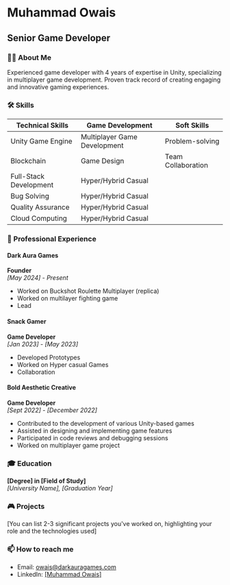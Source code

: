 # Muhammad Owais
## Senior Game Developer

### 👨‍💻 About Me
Experienced game developer with 4 years of expertise in Unity, specializing in multiplayer game development. Proven track record of creating engaging and innovative gaming experiences.

### 🛠️ Skills

| Technical Skills | Game Development | Soft Skills |
|------------------|-------------------|-------------|
| Unity Game Engine| Multiplayer Game Development | Problem-solving |
| Blockchain   | Game Design | Team Collaboration |
| Full-Stack Development | Hyper/Hybrid Casual| |
| Bug Solving | Hyper/Hybrid Casual| |
| Quality Assurance | Hyper/Hybrid Casual| |
| Cloud Computing | Hyper/Hybrid Casual| |


### 💼 Professional Experience

#### Dark Aura Games
**Founder**  
*[May 2024] - Present*
- Worked on Buckshot Roulette Multiplayer (replica)
- Worked on multilayer fighting game
- Lead
#### Snack Gamer
**Game Developer**  
*[Jan 2023] - [May 2023]*
- Developed Prototypes
- Worked on Hyper casual Games
- Collaboration

#### Bold Aesthetic Creative
**Game Developer**  
*[Sept 2022] - [December 2022]*
- Contributed to the development of various Unity-based games
- Assisted in designing and implementing game features
- Participated in code reviews and debugging sessions
- Worked on  multiplayer game project

### 🎓 Education
**[Degree] in [Field of Study]**  
*[University Name], [Graduation Year]*

### 🎮 Projects
[You can list 2-3 significant projects you've worked on, highlighting your role and the technologies used]

### 📫 How to reach me
- Email: owais@darkauragames.com
- LinkedIn: [[Muhammad Owais]](https://www.linkedin.com/in/muhammad-owais-6709112a2/)

